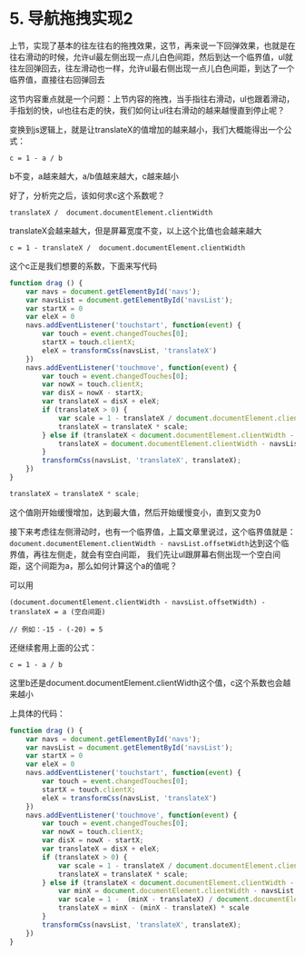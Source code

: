 # 5. 导航拖拽实现2

上节，实现了基本的往左往右的拖拽效果，这节，再来说一下回弹效果，也就是在往右滑动的时候，允许ul最左侧出现一点儿白色间距，然后到达一个临界值，ul就往左回弹回去，往左滑动也一样，允许ul最右侧出现一点儿白色间距，到达了一个临界值，直接往右回弹回去

这节内容重点就是一个问题：上节内容的拖拽，当手指往右滑动，ul也跟着滑动，手指划的快，ul也往右走的快，我们如何让ul往右滑动的越来越慢直到停止呢？

变换到js逻辑上，就是让translateX的值增加的越来越小，我们大概能得出一个公式：

```
c = 1 - a / b
```
b不变，a越来越大，a/b值越来越大，c越来越小

好了，分析完之后，该如何求c这个系数呢？

```
translateX /  document.documentElement.clientWidth
```
translateX会越来越大，但是屏幕宽度不变，以上这个比值也会越来越大

```
c = 1 - translateX /  document.documentElement.clientWidth
```

这个c正是我们想要的系数，下面来写代码

```js
function drag () {
    var navs = document.getElementById('navs');
    var navsList = document.getElementById('navsList');
    var startX = 0
    var eleX = 0
    navs.addEventListener('touchstart', function(event) {
        var touch = event.changedTouches[0];
        startX = touch.clientX;
        eleX = transformCss(navsList, 'translateX')
    })
    navs.addEventListener('touchmove', function(event) {
        var touch = event.changedTouches[0];
        var nowX = touch.clientX;
        var disX = nowX - startX;
        var translateX = disX + eleX;
        if (translateX > 0) {
            var scale = 1 - translateX / document.documentElement.clientWidth;
            translateX = translateX * scale;
        } else if (translateX < document.documentElement.clientWidth - navsList.offsetWidth) {
            translateX = document.documentElement.clientWidth - navsList.offsetWidth
        }
        transformCss(navsList, 'translateX', translateX);
    })
}
```

```js
translateX = translateX * scale;
```

这个值刚开始缓慢增加，达到最大值，然后开始缓慢变小，直到又变为0

接下来考虑往左侧滑动时，也有一个临界值，上篇文章里说过，这个临界值就是：`document.documentElement.clientWidth - navsList.offsetWidth`达到这个临界值，再往左侧走，就会有空白间距，
我们先让ul跟屏幕右侧出现一个空白间距，这个间距为a，那么如何计算这个a的值呢？

可以用

```
(document.documentElement.clientWidth - navsList.offsetWidth) - translateX = a (空白间距)

// 例如：-15 - (-20) = 5

```
还继续套用上面的公式：
```
c = 1 - a / b
```

这里b还是document.documentElement.clientWidth这个值，c这个系数也会越来越小

上具体的代码：

```js
function drag () {
    var navs = document.getElementById('navs');
    var navsList = document.getElementById('navsList');
    var startX = 0
    var eleX = 0
    navs.addEventListener('touchstart', function(event) {
        var touch = event.changedTouches[0];
        startX = touch.clientX;
        eleX = transformCss(navsList, 'translateX')
    })
    navs.addEventListener('touchmove', function(event) {
        var touch = event.changedTouches[0];
        var nowX = touch.clientX;
        var disX = nowX - startX;
        var translateX = disX + eleX;
        if (translateX > 0) {
            var scale = 1 - translateX / document.documentElement.clientWidth;
            translateX = translateX * scale;
        } else if (translateX < document.documentElement.clientWidth - navsList.offsetWidth) {
            var minX = document.documentElement.clientWidth - navsList.offsetWidth; // 负
            var scale = 1 -  (minX - translateX) / document.documentElement.clientWidth
            translateX = minX - (minX - translateX) * scale
        }
        transformCss(navsList, 'translateX', translateX);
    })
}
```

<style>
    .page p, div, ol {
        font-size: 14px;
    }
</style>


